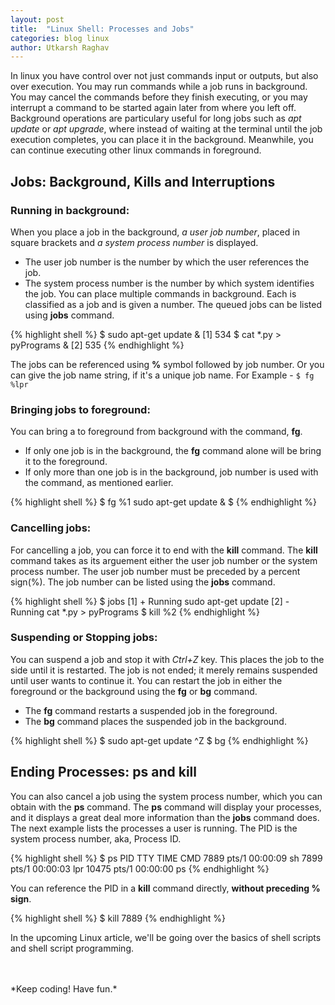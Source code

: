 ```yaml
---
layout: post
title:  "Linux Shell: Processes and Jobs"
categories: blog linux
author: Utkarsh Raghav
---
```

In linux you have control over not just commands input or outputs, but also over execution. You may run commands while a job runs in background. You may cancel the commands before they finish executing, or you may interrupt a command to be started again later from where you left off. Background operations are particulary useful for long jobs such as *apt update* or *apt upgrade*, where instead of waiting at the terminal until the job execution completes, you can place it in the background. Meanwhile, you can continue executing other linux commands in foreground.

## Jobs: Background, Kills and Interruptions
### Running in background:
When you place a job in the background, *a user job number*, placed in square brackets and *a system process number* is displayed.
- The user job number is the number by which the user references the job.
- The system process number is the number by which system identifies the job.
You can place multiple commands in background. Each is classified as a job and is given a number.
The queued jobs can be listed using **jobs** command.

{% highlight shell %}
$ sudo apt-get update &
[1] 534
$ cat *.py > pyPrograms &
[2] 535
{% endhighlight %}

The jobs can be referenced using **%** symbol followed by job number. Or you can give the job name string, if it's a unique job name. For Example - `$ fg %lpr`

### Bringing jobs to foreground:
You can bring a to foreground from background with the command, **fg**.
- If only one job is in the background, the **fg** command alone will be bring it to the foreground.
- If only more than one job is in the background, job number is used with the command, as mentioned earlier.

{% highlight shell %}
$ fg %1
sudo apt-get update &
$
{% endhighlight %}

### Cancelling jobs:
For cancelling a job, you can force it to end with the **kill** command. The **kill** command takes as its arguement either the user job number or the system process number. The user job number must be preceded by a percent sign(%). The job number can be listed using the **jobs** command.

{% highlight shell %}
$ jobs
[1] + Running sudo apt-get update
[2] - Running cat *.py > pyPrograms
$ kill %2
{% endhighlight %}

### Suspending or Stopping jobs:
You can suspend a job and stop it with *Ctrl+Z* key. This places the job to the side until it is restarted. The job is not ended; it merely remains suspended until user wants to continue it.
You can restart the job in either the foreground or the background using the **fg** or **bg** command.
- The **fg** command restarts a suspended job in the foreground.
- The **bg** command places the suspended job in the background.

{% highlight shell %}
$ sudo apt-get update
^Z
$ bg
{% endhighlight %}

## Ending Processes: ps and kill
You can also cancel a job using the system process number, which you can obtain with the **ps** command.
The **ps** command will display your processes, and it displays a great deal more information than the **jobs** command does. The next example lists the processes a user is running. The PID is the system process number, aka, Process ID.

{% highlight shell %}
$ ps
PID   TTY          TIME CMD
7889  pts/1    00:00:09 sh
7899  pts/1    00:00:03 lpr
10475 pts/1    00:00:00 ps
{% endhighlight %}

You can reference the PID in a **kill** command directly, **without preceding % sign**.

{% highlight shell %}
$ kill 7889
{% endhighlight %}

In the upcoming Linux article, we'll be going over the basics of shell scripts and shell script programming.

<br/>
<br/>
*Keep coding! Have fun.*
